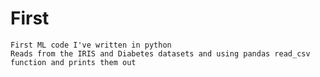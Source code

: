 # First
    First ML code I've written in python
    Reads from the IRIS and Diabetes datasets and using pandas read_csv function and prints them out
